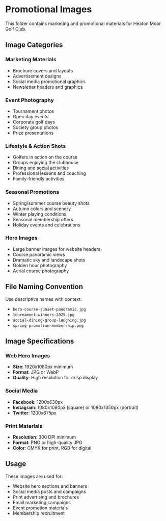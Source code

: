 # Promotional Images

This folder contains marketing and promotional materials for Heaton Moor Golf Club.

## Image Categories

### Marketing Materials
- Brochure covers and layouts
- Advertisement designs
- Social media promotional graphics
- Newsletter headers and graphics

### Event Photography
- Tournament photos
- Open day events
- Corporate golf days
- Society group photos
- Prize presentations

### Lifestyle & Action Shots
- Golfers in action on the course
- Groups enjoying the clubhouse
- Dining and social activities
- Professional lessons and coaching
- Family-friendly activities

### Seasonal Promotions
- Spring/summer course beauty shots
- Autumn colors and scenery
- Winter playing conditions
- Seasonal membership offers
- Holiday events and celebrations

### Hero Images
- Large banner images for website headers
- Course panoramic views
- Dramatic sky and landscape shots
- Golden hour photography
- Aerial course photography

## File Naming Convention

Use descriptive names with context:
- `hero-course-sunset-panoramic.jpg`
- `tournament-winners-2025.jpg`
- `social-dining-group-laughing.jpg`
- `spring-promotion-membership.png`

## Image Specifications

### Web Hero Images
- **Size**: 1920x1080px minimum
- **Format**: JPG or WebP
- **Quality**: High resolution for crisp display

### Social Media
- **Facebook**: 1200x630px
- **Instagram**: 1080x1080px (square) or 1080x1350px (portrait)
- **Twitter**: 1200x675px

### Print Materials
- **Resolution**: 300 DPI minimum
- **Format**: PNG or high-quality JPG
- **Color**: CMYK for print, RGB for digital

## Usage
These images are used for:
- Website hero sections and banners
- Social media posts and campaigns
- Print advertising and brochures
- Email marketing campaigns
- Event promotion materials
- Membership recruitment 